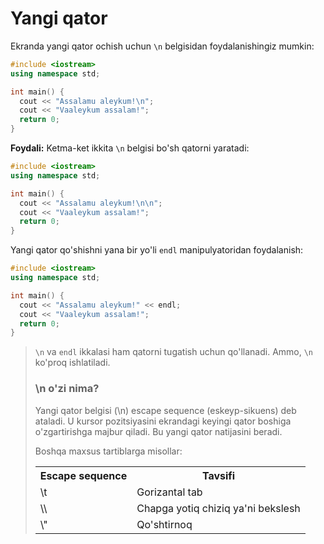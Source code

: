 # Yangi qator

Ekranda yangi qator ochish uchun `\n` belgisidan foydalanishingiz mumkin:

```cpp
#include <iostream>
using namespace std;

int main() {
  cout << "Assalamu aleykum!\n";
  cout << "Vaaleykum assalam!";
  return 0;
}
```

**Foydali:** Ketma-ket ikkita `\n` belgisi bo'sh qatorni yaratadi:

```cpp
#include <iostream>
using namespace std;

int main() {
  cout << "Assalamu aleykum!\n\n";
  cout << "Vaaleykum assalam!";
  return 0;
}
```

Yangi qator qo'shishni yana bir yo'li `endl` manipulyatoridan foydalanish:

```cpp
#include <iostream>
using namespace std;

int main() {
  cout << "Assalamu aleykum!" << endl;
  cout << "Vaaleykum assalam!";
  return 0;
}
```

> `\n` va `endl` ikkalasi ham qatorni tugatish uchun qo'llanadi. Ammo, `\n` ko'proq ishlatiladi.
>
> ### \n o'zi nima?
>
> Yangi qator belgisi (\n) escape sequence (eskeyp-sikuens) deb ataladi. U kursor pozitsiyasini ekrandagi keyingi qator boshiga o'zgartirishga majbur qiladi. Bu yangi qator natijasini beradi.
>
> Boshqa maxsus tartiblarga misollar:
>
> <table>
>   <tr>
>    <th>Escape sequence</th>
>    <th>Tavsifi</th>
>   </tr>
>   <tr>
>    <td>\t</td>
>    <td>Gorizantal tab</td>
>   </tr>
>   <tr>
>    <td>\\</td>
>    <td>Chapga yotiq chiziq ya'ni bekslesh</td>
>   </tr>
>   <tr>
>    <td>\"</td>
>    <td>Qo'shtirnoq</td>
>   </tr>
> </table>
